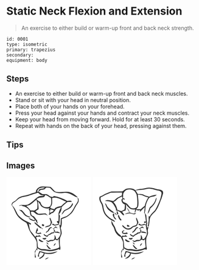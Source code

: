 # Static Neck Flexion and Extension
> An exercise to either build or warm-up front and back neck strength.

``` 
id: 0001 
type: isometric 
primary: trapezius 
secondary:  
equipment: body 
``` 

## Steps

 - An exercise to either build or warm-up front and back neck muscles.
 - Stand or sit with your head in neutral position.
 - Place both of your hands on your forehead.
 - Press your head against your hands and contract your neck muscles.
 - Keep your head from moving forward. Hold for at least 30 seconds.
 - Repeat with hands on the back of your head, pressing against them.

## Tips


## Images

<svg width="167pt" height="175pt" viewBox="0 0 167 175" xmlns="http://www.w3.org/2000/svg">
  <g fill="#FFF">
    <path d="M0 0h167v175H0V0m57.98 30.64c-3.85 1.16-7.77 2.12-11.49 3.67-6.97 3.02-14.96 2.82-21.69 6.52-2.73 1.5-4.5 4.15-6.77 6.19-1.86 1.49-4.3 2.13-5.99 3.85-1.29 1.28-1.44 3.19-1.93 4.85 5.05 6.18 6.88 14.23 11.26 20.82 4.39 6.52 11.32 10.56 17.96 14.41 3.37 5.07 3.87 11.51 7.03 16.73 3.78 7.92 11.85 13.31 13.63 22.23-.1 3.67.12 7.34.21 11.01-1.19 2.34-2.78 4.46-4.22 6.65.36 4.04.03 8.08.07 12.12.59-.03 1.77-.08 2.36-.11-.59-2.54-1.43-5.03-1.82-7.62-.11-2.94 1.54-5.54 2.7-8.12.47.49 1.41 1.48 1.88 1.98-.09-1.57-.21-3.13-.35-4.68 2.83 1.54 5.48 3.6 8.69 4.3 3.5.53 7.1.24 10.57 1.05 8.1 2.06 16.26-.9 23.9-3.42.26.46.78 1.38 1.04 1.83 2.06-1.42 1.38-3.89 1.35-6.03-1.46-4.43-.96-9.25-1.01-13.86-.17-4.64 2.74-8.53 3.64-12.93.17-3.68-.97-7.25-1.9-10.77 2.65-5.44 2.26-11.64 1.89-17.5 3.14-1.53 6.54-2.43 9.61-4.1 3.48-1.71 6.16-4.57 9.16-6.95 4.11-4.19 6.37-9.73 9.29-14.72 1.56-2.46 3.39-4.74 4.7-7.34 1.24-2.37.64-5.11.46-7.64-.5-.35-1.52-1.05-2.02-1.4.8 2.39 1.4 5.08.32 7.5-1.76 3.85-4.83 6.93-6.58 10.8-3.4 7.14-8.29 13.79-15.23 17.82-3.11 1.24-6.36 2.11-9.36 3.61-.99.49-2.4 1.03-2.15 2.43-.07 4.11-.12 8.22-.38 12.32-.76-.65-1.53-1.3-2.31-1.94-.01 6.07 2.86 11.75 2.42 17.83-.36 4.4-3.2 7.93-5.85 11.24-.85-.11-2.55-.33-3.4-.45.47-3.09-.96-5.73-2.95-7.95.5 3.35 1.07 7.53-1.84 9.98-2.91.39-6.19-.61-8.69 1.37-1.98 1.59-4.24-.75-6.35-.99 1.35 1.88 3.2 3.33 5.5 3.81 2-1.44 4.32-2.2 6.8-1.97 2.71.35 4.35-2.32 6.8-2.85 1.11.41 2.17.95 3.17 1.61 1.03-.97 2.06-1.94 3.11-2.89 0 5.54.58 11.06 1.24 16.55-4.13 2.5-8.73 3.73-13.45 4.44-6.32 2.18-12.58-1.45-18.98-.83-3.66.46-6.73-1.8-9.78-3.43-1.19-6.65-.26-13.81-4-19.83.66-.39 1.32-.77 1.99-1.14 1.56-.02 3.11-.15 4.65-.38.86.11 2.59.34 3.45.46-1.08-1.17-2.22-2.29-3.33-3.42-1.85 1.57-4.01 1.97-6.16.7-.58.88-1.18 1.74-1.85 2.55-2.65-2.6-4.34-5.95-6.93-8.59-4.98-4.56-4.34-11.84-6.11-17.85 1.11.87 2.21 1.77 3.3 2.68.42-.45 1.25-1.35 1.66-1.8-1.53-1.13-3.1-2.2-4.82-3.02-7.39-3.06-14.39-7.38-19.85-13.29-2.53-2.68-3.74-6.24-5.45-9.44-1.81-4.23-4.56-7.96-7.7-11.28.52-2.44 1.88-4.64 4.24-5.66 4.54-2.17 7.25-6.97 12.14-8.54 5.81-2.63 12.41-2.32 18.19-4.98 5.47-2.27 11.28-3.58 16.83-5.61 1.58 1.49 3 3.19 4.82 4.41 2.18.87 4.54 1.15 6.79 1.81-3.84.77-8.1-.33-11.51 2.13-6.8 4.39-11.98 10.94-19.12 14.88-5.62 2.97-12.19-.13-18.04 2.22-.07.19-.21.58-.29.78 1.65-.28 3.3-.54 4.94-.79.52.35 1.54 1.04 2.05 1.39 5.36.77 10.19 3.99 13.26 8.4 1.6 3.24.84 7.24 2.69 10.34 2.88 1.99 5.68 4.14 7.37 7.32l1.09-.5c-.59.74-1.19 1.47-1.8 2.2-3.96-.53-6.96-3.61-10.93-4.01 2.96 3.52 7.38 5.44 11.89 5.97.15-.69.47-2.07.62-2.75 1.65 2.31 3.27 4.67 4.48 7.25.52-.58 1.04-1.16 1.56-1.73-.42-.15-1.24-.43-1.66-.58.06-.72.16-2.17.22-2.9-2.05-2.65-3.81-5.51-6.01-8.03-1.75-1.95-5.67-1.78-5.8-4.99-.06-1.53-1.53-3.57-.13-4.81 5.35-1.78 8.09 4.85 12.92 5.59 4.01 1.06 8.1.15 12.12-.31 2.81-.55 5.38.97 7.82 2.14-1.58-1.46-2.88-3.27-4.78-4.32-4.67.26-9.34.86-14.03.71-2.28-.99-3.95-3-5.88-4.52 1.91-1.72 4.09-3.09 6.26-4.47.28-5.15-.78-10.2-1.13-15.31 2.67 2.82 4.34 6.41 6.42 9.66 4.53 3.51 10.33 5.42 16.03 3.85-.28 1.14-1.28 2.2-1.17 3.39.62.43 1.24.86 1.86 1.3-1.35 2.13-.71 4.48-.33 6.75l-1.49-1.04c.31 5.86 3.65-.25 6.16-.67 3.47-.73 5.26-3.66 6.94-6.47 2.28-4.01 7.39-4.04 11.3-5.22-2.5 3.53-4 7.67-5.2 11.79.14 5.19.21 10.39-.23 15.57l-2.84.08c-.01.71-.02 1.43-.02 2.15a90.98 90.98 0 0 1 3.37 3.15c-2.38.52-4.66 1.43-7.05 1.89-1.81-.34-3.26-1.6-4.86-2.44-.29.75-.59 1.5-.88 2.25 1.61.64 3.21 1.33 4.89 1.75 2.67-.25 5.26-1.12 7.91-1.54 2.48-5.56 1.57-11.82 2.53-17.7-.61-1.13-1.19-2.27-1.74-3.43 3.38-3.65 5.27-8.61 4.94-13.6 3.45-3.87 7.38-7.18 11.45-10.38 3-.19 6.03-.16 9-.7-2.24-3.04-6.04-1.64-9.15-1.33-8.04-4.88-16.91-8.15-26.17-9.78-1.05.64-2.1 1.3-3.14 1.94-1.72-.52-3.55-.76-5.18-1.55-2.21-1.38-4.08-3.48-6.73-4.02-2.54-.35-5.1-.01-7.64-.05-2.26-1.69-4.87-2.83-7.11-4.55l.74-1.37c-1.55.41-3.08.85-4.62 1.28.74-1.94 1.39-4.03 2.93-5.51 3.5-2.76 8.18-3.34 12.48-2.69-3.63 3.39-9.94.49-12.59 5.54.64.41 1.28.81 1.92 1.2 2.26-3.63 7.03-2.12 10.45-3.69 1.11-1.19 2.02-2.76 3.65-3.33 2.24.06 4.46.42 6.7.59 2.57 2.46 4.87 5.21 7.58 7.51 5.14 3.29 11.61 3.48 17.49 2.98 7.01-1.96 14.4.63 20.29 4.47 3.01 2.02 6.42 3.34 9.91 4.24-5.8-5.99-13.39-11.49-22.1-11.36-7.2-.32-14.53 1.83-21.62-.12-4.33-2.06-6.47-6.85-10.4-9.44-4.95-.65-9.99-.63-14.97-1-6.76-.42-13.85 4.3-14.02 11.54m72.45 21.38c-1.57 2.78-2.99 5.76-5.49 7.84-2.89 2.78-6.7 4.11-10.19 5.91-3.08 2.14-4.34 5.91-6.01 9.11 3.04-1.78 4.4-5.19 6.81-7.56 4.44-2.38 9.59-3.99 12.83-8.09 1.62-1.96 4.01-4.67 2.05-7.21M24.9 65.27c2.69 2.21 6 3.81 7.87 6.86 1.71 2.61 3.95 4.98 6.82 6.32 2.53 1.1 5.38 2.67 8.12 1.26-3.62-1.77-7.95-2.54-10.58-5.87-2.14-2.72-4.3-5.42-6.82-7.81-1.81-.2-3.62-.42-5.41-.76m60.17 16.77c.89 3.54 3.49 7.12 1.87 10.83-.99 5.37-8.58 2.92-10.95 7.35 3.65-.75 7.65-1.21 10.74-3.43 1.5-2.06 2.35-4.5 3.39-6.81-1.18-3.01-2.31-6.06-3.72-8.98-.33.26-.99.78-1.33 1.04m-30.03 8.5c1.34 2.65 4.03 4.25 6.07 6.32 2.7 2.22 5.42 5.45 9.3 4.87-4.75-3.57-8.86-7.92-13.63-11.46l-1.74.27m15.84 2.94c-.31.59-.94 1.78-1.25 2.37.79.61 1.57 1.22 2.36 1.84l2.24-.48c.04-.82.09-1.63.14-2.44-1.16-.44-2.33-.87-3.49-1.29m22.78 8.34c-.88-.08-1.76-.17-2.63-.26 2.48 2.06 3.85 5.31 2.14 8.33-2.65-.21-5.34.07-6.77 2.6-2.65.28-4.41 2.15-5.98 4.12-2.47-.59-4.56-1.95-6.42-3.63-.13.42-.39 1.27-.51 1.69 1.83 2.34 4.63 3.2 7.33 4.09.83-1.12 1.66-2.24 2.5-3.35 2.3-.34 4.34-1.4 5.94-3.09 1.73-.39 3.94-.17 5.11-1.78.73-1.45 1.03-3.07 1.54-4.6a104.1 104.1 0 0 0-3.23-3.08c1.7-.29 2.96-1.45 4.26-2.45 1.45.44 2.91.89 4.38 1.29-1.38-1.27-2.86-2.43-4.34-3.58-1.22 1.14-2.23 2.45-3.32 3.7m-12.29 5.17c-2.07.49-3.5 1.89-3.36 4.12.92-.71 1.83-1.43 2.73-2.16 3.34-1.15 3.99-4.99 6.34-7.26.54-.08 1.61-.26 2.15-.35l-.04-1.7c-4.34-.24-6.44 3.92-7.82 7.35m-23.45 4.55c.44.06 1.33.18 1.78.25 2.73 2.42 6.38.83 9.57.61-.7-.79-1.37-1.59-2.03-2.41-2.31 1.3-4.87 1.37-7.41.76.11-1.75.5-3.43 2.38-4.05-.16-1.96-.34-3.93-1.05-5.78-1.65 3.32-3.28 6.82-3.24 10.62m12.46-9.41c-.08 3.33 3.08-1.36 0 0m25.6 5.9c-.09.61-.28 1.84-.37 2.46 3.65-.37 7.1.89 10.69 1.14-1.7-1.76-3.88-2.8-6.18-3.51-.41.19-1.24.56-1.65.74-.63-.21-1.87-.62-2.49-.83m-24.65 13.16c-.24 2.49 2.75 2.93 4.62 2.88 1.68-.39 2.36-2.15 3.24-3.43-2.59.55-5.22.94-7.86.55m-17.05.14c.62.49.62.49 0 0m10.11 1.8c-.11.64-.34 1.92-.46 2.56 2.32 2.22 6.37 4.92 9.3 2.3-3.34-.9-5.83-3.38-8.84-4.86m14.44 6.88c.87 1.92 2.63 3.09 4.39 4.1-.98-1.9-1.86-4.16-4.39-4.1m14.6 6.9c1.98-1.23 3.16-3.3 4.1-5.37-2.47.79-4.12 2.73-4.1 5.37m-14.01-3.11c-.6 3.62 2.65 5.92 4.43 8.62 1.5.21 3.01.38 4.53.47-3.36-2.67-6.32-5.71-8.96-9.09m-15.13 12.9c.23.26.71.77.94 1.02-1.72 2.95-2.92 6.2-3.1 9.63.72.42 1.45.84 2.17 1.27-.01-1.72.01-3.44-.04-5.16.83-1.57 1.71-3.1 2.56-4.66 2.38.84 4.84 1.5 7.08 2.69-1.64 4.71-5.7 7.81-10.06 9.85.55.2 1.66.6 2.22.8 4.45-1.84 9.18-5.04 9.19-10.43 8.67 1.85 18.48 1.47 25.63-4.35-8.3 2.41-17.16 4.64-25.73 2.19-3.55-1.21-7.2-2.06-10.86-2.85m11.97 16.62c3.01-.21 5.31-2.17 7.54-3.99-2.72.9-5.81 1.43-7.54 3.99z"/>
    <path d="M76.45 36.23c4.46.16 7.27 4.21 11.41 5.36.73 5.07 1.4 10.68-.89 15.43-2.57 4.22-8.07 3.36-12.17 2.52-4.45-1.11-6.63-5.65-7.89-9.66-2.75-1.45-5.4-3.12-7.54-5.41 3.69-3.68 8.9-3.14 13.59-4.1 2.29-.08 2.58-2.55 3.49-4.14z"/>
    <path d="M90.2 42.01c10.01-3.2 18.95 3.87 27.77 7.39-2.9 2.3-5.89 4.51-8.45 7.19-1.64 1.83-4.3 1.73-6.5 2.31-2.67.44-4.93 2.07-7.38 3.12-.12.51-.37 1.52-.49 2.02-2.96-1.04-7.64-.32-8.75-4.03 5.42-4.32 3.42-12 3.8-18zM47.02 55.07c4.52-2.54 7.6-6.92 12.03-9.59 2.96 5.48 2.25 11.63 1.76 17.57-1.97 1.29-3.86 2.73-6 3.75-2.37.02-4.75-.22-7.13-.13-2.48-3.28-5.24-6.35-8.42-8.96 2.61-.82 5.36-1.29 7.76-2.64zM86.86 64.34c2.11.58 4.21 1.16 6.32 1.73-.43.85-.86 1.69-1.29 2.54-1.67.74-3.34 1.49-4.92 2.4-.52-.22-1.03-.45-1.54-.68.55-1.98.99-3.99 1.43-5.99z"/>
  </g>
  <g fill="#333">
    <path d="M57.98 30.64C58.15 23.4 65.24 18.68 72 19.1c4.98.37 10.02.35 14.97 1 3.93 2.59 6.07 7.38 10.4 9.44 7.09 1.95 14.42-.2 21.62.12 8.71-.13 16.3 5.37 22.1 11.36-3.49-.9-6.9-2.22-9.91-4.24-5.89-3.84-13.28-6.43-20.29-4.47-5.88.5-12.35.31-17.49-2.98-2.71-2.3-5.01-5.05-7.58-7.51-2.24-.17-4.46-.53-6.7-.59-1.63.57-2.54 2.14-3.65 3.33-3.42 1.57-8.19.06-10.45 3.69-.64-.39-1.28-.79-1.92-1.2 2.65-5.05 8.96-2.15 12.59-5.54-4.3-.65-8.98-.07-12.48 2.69-1.54 1.48-2.19 3.57-2.93 5.51 1.54-.43 3.07-.87 4.62-1.28l-.74 1.37c2.24 1.72 4.85 2.86 7.11 4.55 2.54.04 5.1-.3 7.64.05 2.65.54 4.52 2.64 6.73 4.02 1.63.79 3.46 1.03 5.18 1.55 1.04-.64 2.09-1.3 3.14-1.94 9.26 1.63 18.13 4.9 26.17 9.78 3.11-.31 6.91-1.71 9.15 1.33-2.97.54-6 .51-9 .7-4.07 3.2-8 6.51-11.45 10.38.33 4.99-1.56 9.95-4.94 13.6.55 1.16 1.13 2.3 1.74 3.43-.96 5.88-.05 12.14-2.53 17.7-2.65.42-5.24 1.29-7.91 1.54-1.68-.42-3.28-1.11-4.89-1.75.29-.75.59-1.5.88-2.25 1.6.84 3.05 2.1 4.86 2.44 2.39-.46 4.67-1.37 7.05-1.89a90.98 90.98 0 0 0-3.37-3.15c0-.72.01-1.44.02-2.15l2.84-.08c.44-5.18.37-10.38.23-15.57 1.2-4.12 2.7-8.26 5.2-11.79-3.91 1.18-9.02 1.21-11.3 5.22-1.68 2.81-3.47 5.74-6.94 6.47-2.51.42-5.85 6.53-6.16.67l1.49 1.04c-.38-2.27-1.02-4.62.33-6.75-.62-.44-1.24-.87-1.86-1.3-.11-1.19.89-2.25 1.17-3.39-5.7 1.57-11.5-.34-16.03-3.85-2.08-3.25-3.75-6.84-6.42-9.66.35 5.11 1.41 10.16 1.13 15.31-2.17 1.38-4.35 2.75-6.26 4.47 1.93 1.52 3.6 3.53 5.88 4.52 4.69.15 9.36-.45 14.03-.71 1.9 1.05 3.2 2.86 4.78 4.32-2.44-1.17-5.01-2.69-7.82-2.14-4.02.46-8.11 1.37-12.12.31-4.83-.74-7.57-7.37-12.92-5.59-1.4 1.24.07 3.28.13 4.81.13 3.21 4.05 3.04 5.8 4.99 2.2 2.52 3.96 5.38 6.01 8.03-.06.73-.16 2.18-.22 2.9.42.15 1.24.43 1.66.58-.52.57-1.04 1.15-1.56 1.73-1.21-2.58-2.83-4.94-4.48-7.25-.15.68-.47 2.06-.62 2.75-4.51-.53-8.93-2.45-11.89-5.97 3.97.4 6.97 3.48 10.93 4.01.61-.73 1.21-1.46 1.8-2.2l-1.09.5c-1.69-3.18-4.49-5.33-7.37-7.32-1.85-3.1-1.09-7.1-2.69-10.34-3.07-4.41-7.9-7.63-13.26-8.4-.51-.35-1.53-1.04-2.05-1.39-1.64.25-3.29.51-4.94.79.08-.2.22-.59.29-.78 5.85-2.35 12.42.75 18.04-2.22 7.14-3.94 12.32-10.49 19.12-14.88 3.41-2.46 7.67-1.36 11.51-2.13-2.25-.66-4.61-.94-6.79-1.81-1.82-1.22-3.24-2.92-4.82-4.41-5.55 2.03-11.36 3.34-16.83 5.61-5.78 2.66-12.38 2.35-18.19 4.98-4.89 1.57-7.6 6.37-12.14 8.54-2.36 1.02-3.72 3.22-4.24 5.66 3.14 3.32 5.89 7.05 7.7 11.28 1.71 3.2 2.92 6.76 5.45 9.44 5.46 5.91 12.46 10.23 19.85 13.29 1.72.82 3.29 1.89 4.82 3.02-.41.45-1.24 1.35-1.66 1.8-1.09-.91-2.19-1.81-3.3-2.68 1.77 6.01 1.13 13.29 6.11 17.85 2.59 2.64 4.28 5.99 6.93 8.59.67-.81 1.27-1.67 1.85-2.55 2.15 1.27 4.31.87 6.16-.7 1.11 1.13 2.25 2.25 3.33 3.42-.86-.12-2.59-.35-3.45-.46-1.54.23-3.09.36-4.65.38-.67.37-1.33.75-1.99 1.14 3.74 6.02 2.81 13.18 4 19.83 3.05 1.63 6.12 3.89 9.78 3.43 6.4-.62 12.66 3.01 18.98.83 4.72-.71 9.32-1.94 13.45-4.44-.66-5.49-1.24-11.01-1.24-16.55-1.05.95-2.08 1.92-3.11 2.89-1-.66-2.06-1.2-3.17-1.61-2.45.53-4.09 3.2-6.8 2.85-2.48-.23-4.8.53-6.8 1.97-2.3-.48-4.15-1.93-5.5-3.81 2.11.24 4.37 2.58 6.35.99 2.5-1.98 5.78-.98 8.69-1.37 2.91-2.45 2.34-6.63 1.84-9.98 1.99 2.22 3.42 4.86 2.95 7.95.85.12 2.55.34 3.4.45 2.65-3.31 5.49-6.84 5.85-11.24.44-6.08-2.43-11.76-2.42-17.83.78.64 1.55 1.29 2.31 1.94.26-4.1.31-8.21.38-12.32-.25-1.4 1.16-1.94 2.15-2.43 3-1.5 6.25-2.37 9.36-3.61 6.94-4.03 11.83-10.68 15.23-17.82 1.75-3.87 4.82-6.95 6.58-10.8 1.08-2.42.48-5.11-.32-7.5.5.35 1.52 1.05 2.02 1.4.18 2.53.78 5.27-.46 7.64-1.31 2.6-3.14 4.88-4.7 7.34-2.92 4.99-5.18 10.53-9.29 14.72-3 2.38-5.68 5.24-9.16 6.95-3.07 1.67-6.47 2.57-9.61 4.1.37 5.86.76 12.06-1.89 17.5.93 3.52 2.07 7.09 1.9 10.77-.9 4.4-3.81 8.29-3.64 12.93.05 4.61-.45 9.43 1.01 13.86.03 2.14.71 4.61-1.35 6.03-.26-.45-.78-1.37-1.04-1.83-7.64 2.52-15.8 5.48-23.9 3.42-3.47-.81-7.07-.52-10.57-1.05-3.21-.7-5.86-2.76-8.69-4.3.14 1.55.26 3.11.35 4.68-.47-.5-1.41-1.49-1.88-1.98-1.16 2.58-2.81 5.18-2.7 8.12.39 2.59 1.23 5.08 1.82 7.62-.59.03-1.77.08-2.36.11-.04-4.04.29-8.08-.07-12.12 1.44-2.19 3.03-4.31 4.22-6.65-.09-3.67-.31-7.34-.21-11.01-1.78-8.92-9.85-14.31-13.63-22.23-3.16-5.22-3.66-11.66-7.03-16.73-6.64-3.85-13.57-7.89-17.96-14.41-4.38-6.59-6.21-14.64-11.26-20.82.49-1.66.64-3.57 1.93-4.85 1.69-1.72 4.13-2.36 5.99-3.85 2.27-2.04 4.04-4.69 6.77-6.19 6.73-3.7 14.72-3.5 21.69-6.52 3.72-1.55 7.64-2.51 11.49-3.67m18.47 5.59c-.91 1.59-1.2 4.06-3.49 4.14-4.69.96-9.9.42-13.59 4.1 2.14 2.29 4.79 3.96 7.54 5.41 1.26 4.01 3.44 8.55 7.89 9.66 4.1.84 9.6 1.7 12.17-2.52 2.29-4.75 1.62-10.36.89-15.43-4.14-1.15-6.95-5.2-11.41-5.36m13.75 5.78c-.38 6 1.62 13.68-3.8 18 1.11 3.71 5.79 2.99 8.75 4.03.12-.5.37-1.51.49-2.02 2.45-1.05 4.71-2.68 7.38-3.12 2.2-.58 4.86-.48 6.5-2.31 2.56-2.68 5.55-4.89 8.45-7.19-8.82-3.52-17.76-10.59-27.77-7.39M47.02 55.07c-2.4 1.35-5.15 1.82-7.76 2.64 3.18 2.61 5.94 5.68 8.42 8.96 2.38-.09 4.76.15 7.13.13 2.14-1.02 4.03-2.46 6-3.75.49-5.94 1.2-12.09-1.76-17.57-4.43 2.67-7.51 7.05-12.03 9.59m39.84 9.27c-.44 2-.88 4.01-1.43 5.99.51.23 1.02.46 1.54.68 1.58-.91 3.25-1.66 4.92-2.4.43-.85.86-1.69 1.29-2.54-2.11-.57-4.21-1.15-6.32-1.73z"/>
    <path d="M130.43 52.02c1.96 2.54-.43 5.25-2.05 7.21-3.24 4.1-8.39 5.71-12.83 8.09-2.41 2.37-3.77 5.78-6.81 7.56 1.67-3.2 2.93-6.97 6.01-9.11 3.49-1.8 7.3-3.13 10.19-5.91 2.5-2.08 3.92-5.06 5.49-7.84zM24.9 65.27c1.79.34 3.6.56 5.41.76 2.52 2.39 4.68 5.09 6.82 7.81 2.63 3.33 6.96 4.1 10.58 5.87-2.74 1.41-5.59-.16-8.12-1.26-2.87-1.34-5.11-3.71-6.82-6.32-1.87-3.05-5.18-4.65-7.87-6.86zM85.07 82.04c.34-.26 1-.78 1.33-1.04 1.41 2.92 2.54 5.97 3.72 8.98-1.04 2.31-1.89 4.75-3.39 6.81-3.09 2.22-7.09 2.68-10.74 3.43 2.37-4.43 9.96-1.98 10.95-7.35 1.62-3.71-.98-7.29-1.87-10.83zM55.04 90.54l1.74-.27c4.77 3.54 8.88 7.89 13.63 11.46-3.88.58-6.6-2.65-9.3-4.87-2.04-2.07-4.73-3.67-6.07-6.32zM70.88 93.48c1.16.42 2.33.85 3.49 1.29-.05.81-.1 1.62-.14 2.44l-2.24.48c-.79-.62-1.57-1.23-2.36-1.84.31-.59.94-1.78 1.25-2.37zM93.66 101.82c1.09-1.25 2.1-2.56 3.32-3.7 1.48 1.15 2.96 2.31 4.34 3.58-1.47-.4-2.93-.85-4.38-1.29-1.3 1-2.56 2.16-4.26 2.45 1.1 1 2.17 2.03 3.23 3.08-.51 1.53-.81 3.15-1.54 4.6-1.17 1.61-3.38 1.39-5.11 1.78-1.6 1.69-3.64 2.75-5.94 3.09-.84 1.11-1.67 2.23-2.5 3.35-2.7-.89-5.5-1.75-7.33-4.09.12-.42.38-1.27.51-1.69 1.86 1.68 3.95 3.04 6.42 3.63 1.57-1.97 3.33-3.84 5.98-4.12 1.43-2.53 4.12-2.81 6.77-2.6 1.71-3.02.34-6.27-2.14-8.33.87.09 1.75.18 2.63.26z"/>
    <path d="M81.37 106.99c1.38-3.43 3.48-7.59 7.82-7.35l.04 1.7c-.54.09-1.61.27-2.15.35-2.35 2.27-3 6.11-6.34 7.26-.9.73-1.81 1.45-2.73 2.16-.14-2.23 1.29-3.63 3.36-4.12zM57.92 111.54c-.04-3.8 1.59-7.3 3.24-10.62.71 1.85.89 3.82 1.05 5.78-1.88.62-2.27 2.3-2.38 4.05 2.54.61 5.1.54 7.41-.76.66.82 1.33 1.62 2.03 2.41-3.19.22-6.84 1.81-9.57-.61-.45-.07-1.34-.19-1.78-.25zM70.38 102.13c3.08-1.36-.08 3.33 0 0zM95.98 108.03c.62.21 1.86.62 2.49.83.41-.18 1.24-.55 1.65-.74 2.3.71 4.48 1.75 6.18 3.51-3.59-.25-7.04-1.51-10.69-1.14.09-.62.28-1.85.37-2.46zM71.33 121.19c2.64.39 5.27 0 7.86-.55-.88 1.28-1.56 3.04-3.24 3.43-1.87.05-4.86-.39-4.62-2.88zM54.28 121.33c.62.49.62.49 0 0zM64.39 123.13c3.01 1.48 5.5 3.96 8.84 4.86-2.93 2.62-6.98-.08-9.3-2.3.12-.64.35-1.92.46-2.56zM78.83 130.01c2.53-.06 3.41 2.2 4.39 4.1-1.76-1.01-3.52-2.18-4.39-4.1zM93.43 136.91c-.02-2.64 1.63-4.58 4.1-5.37-.94 2.07-2.12 4.14-4.1 5.37zM79.42 133.8c2.64 3.38 5.6 6.42 8.96 9.09-1.52-.09-3.03-.26-4.53-.47-1.78-2.7-5.03-5-4.43-8.62zM64.29 146.7c3.66.79 7.31 1.64 10.86 2.85 8.57 2.45 17.43.22 25.73-2.19-7.15 5.82-16.96 6.2-25.63 4.35-.01 5.39-4.74 8.59-9.19 10.43-.56-.2-1.67-.6-2.22-.8 4.36-2.04 8.42-5.14 10.06-9.85-2.24-1.19-4.7-1.85-7.08-2.69-.85 1.56-1.73 3.09-2.56 4.66.05 1.72.03 3.44.04 5.16-.72-.43-1.45-.85-2.17-1.27.18-3.43 1.38-6.68 3.1-9.63-.23-.25-.71-.76-.94-1.02zM76.26 163.32c1.73-2.56 4.82-3.09 7.54-3.99-2.23 1.82-4.53 3.78-7.54 3.99z"/>
  </g>
</svg>

<svg width="167pt" height="175pt" viewBox="0 0 167 175" xmlns="http://www.w3.org/2000/svg">
  <g fill="#FFF">
    <path d="M0 0h167v175H0V0m96.98 23.82c-4.39.24-8.84.8-12.85 2.72-4.62-4.04-11.22-4.15-16.94-3.11-3.64.62-5.83 4-9 5.37-7.03.11-14.09.31-21.11.27-4.19.92-7.96 3.08-11.99 4.48-3.72 1.97-7.22 4.43-11.3 5.63-2.84 6.01 2.11 11.38 4.22 16.65 1.27 5.58 2.1 11.38 4.69 16.56 3.36 5.86 8.82 10.05 14.38 13.67 1.93.73 3.79 1.64 5.52 2.78.33-.1 1-.31 1.33-.41-1.91-2.77-5.02-4.01-7.85-5.56-4.25-2.99-8.47-6.33-11.13-10.89-2.35-4.35-3.69-9.19-4.12-14.11-.7-6.21-7.34-10.87-4.97-17.52 4.61-1.65 8.45-4.88 13.14-6.31 2.44-.8 4.71-2.08 7.23-2.64 7.2-.29 14.42-.27 21.63-.27-.15 1.89-.24 3.78-.29 5.67-2.89 1.76-5.99 3.14-8.98 4.72-2.94 1.86-5.06 4.77-8.1 6.5-5.19-.85-11.39-3.54-16.2-.35 4.04.78 8.3.6 12.17 2.13 3.01 1.92 4.71 5.24 6.48 8.23 1.39 2.75 3.66 5.49 2.81 8.79 1.78.39 3.65.43 5.31 1.25 2.31 1.19 4.33 2.84 5.87 4.95 1.39 1.33 2.74 3.95 5.01 2.76-.6-2.6-2.32-4.68-4.17-6.52 1.46-.69 2.91-1.4 4.37-2.1 1.08 0 2.46.23 2.67-1.24 1.21-3.71 1.08-7.78.69-11.64 1.88 3.08 4.46 5.61 7.12 8.01 3.14 2.42 7.42 2.87 11.22 2.13-.64 2.4-1.1 4.86-.89 7.36 1.32-2.03 1.97-4.36 2.66-6.64 2.41 1.55 5.35 1.94 7.96.61l-.68 3.9c3.36-3.02 5.99-6.76 9.63-9.49-.19 3.91-.93 7.77-1.08 11.67.36.22 1.09.66 1.45.88.74 5.29 1.43 10.58 2.09 15.88l-3.76-.16c.12 1.06.28 2.11.47 3.16 1.38-.4 2.71-.97 4.07-1.44-.26 1.68-.38 3.48-1.74 4.68-2.09-3.15-5.3-.07-8.04.12-1.76-.55-3.3-1.62-4.9-2.51-.25.78-.51 1.56-.76 2.35 1.62.62 3.21 1.35 4.91 1.75 2.7-.16 5.24-1.46 7.93-1.49 1.87.35 1.71 2.47 1.83 3.93.06 3.76 2.03 7.17 1.98 10.95.33 5.05-2.61 9.49-5.87 13.05-.83-.01-2.5-.02-3.33-.03.38-3.1-.92-5.81-2.99-8.02-.07 3.33 1 7.43-1.88 9.91-2.91.43-6.22-.64-8.71 1.35-1.96 1.58-4.2-.75-6.28-1.02 1.24 1.76 2.81 3.8 5.22 3.7 2.23-.9 4.42-2.05 6.93-1.78 2.77.39 4.47-2.31 6.98-2.82 1.01.45 1.99.94 2.96 1.47 1.06-.66 2.12-1.3 3.19-1.94 0 5.24.65 10.45 1.21 15.65-4.11 2.55-8.75 3.73-13.47 4.46-6.32 2.14-12.57-1.48-18.96-.88-3.63.45-6.72-1.72-9.71-3.42-1.09-6.62-.31-13.71-3.94-19.72.62-.41 1.25-.82 1.88-1.22 2.71-.03 5.43-.21 8.14-.07-1.1-1.12-2.23-2.2-3.38-3.28-1.81 1.61-3.94 2.01-6.09.72-.59.83-1.18 1.67-1.8 2.49-2.39-3.78-6.74-5.68-9.05-9.53-2.85-3.61-3.11-8.49-5.77-12.21-2.16-3.3-3.58-6.99-5.39-10.48.04 2.13-.19 4.34.44 6.42 1.13 3.74 4.27 6.49 5.19 10.33 1.5 6.86 6.29 13.56 13.04 15.95 1.26 4.39 4.76 8.16 4.43 12.93-.06 3.06.04 6.12.37 9.17-1.46 2.21-3.4 4.23-4.26 6.77.16 3.92-.29 7.86.1 11.77l2.1.2c-.26-2.69-1.22-5.24-1.68-7.89-.06-2.91 1.57-5.49 2.69-8.08.43.49 1.29 1.45 1.72 1.94.02-1.49.03-2.98.04-4.47 2.95 1.56 5.71 3.74 9.1 4.23 3.58.41 7.22.25 10.75 1.09 7.7 1.75 15.36-1.12 22.64-3.36.39.27 1.18.81 1.58 1.09 2.86-.86 1.14-4.98.66-7.16-.32-5.03-.8-10.11-.09-15.13.7-4.49 4.36-8.42 3.15-13.17-.9-3.24.43-6.43.99-9.6-1.78-.57-2.44 1.2-2.61 2.73-.02-2.44-.23-4.87-.73-7.25.21-.44.64-1.32.85-1.76-.72-5.64-1.31-11.31-1.74-16.99-.98-1.56-1.96-3.14-2.99-4.67.41-2.82 1.21-5.6 1.34-8.46.19-7.28 2.81-14.35 6.69-20.46 4.07-4.59 12.09-1.83 15.47-7.03-5.06.8-10.18 1.62-14.8 3.95-3.37-1.23-6.94-1.89-10.16-3.49-3.66-2.32-8.19-1.59-12.29-1.74-1.46-2.41-2.77-4.9-4.31-7.25 7.52-1.14 15.28-.63 22.57-3.08 7.85-1.76 15.13 2.57 22.77 3.46 2.51.46 5.32 1.98 5.7 4.76.1 3.71-1.2 7.26-2.08 10.82-2.79 8.03-6.3 15.85-10.63 23.17-3.56 4.16-8.38 7.44-10.37 12.76-.45-.41-1.33-1.22-1.78-1.63-.25 1.94-.74 3.9-.45 5.87.66 3.75-.98 7.4-.68 11.17-.33.36-.99 1.08-1.31 1.44.51 1.2 1.07 2.39 1.7 3.54 1.54-5.26 2.02-10.75 2.62-16.18 1.38-5.92 6.19-10 10.36-14.05 5.29-6.46 8.19-14.43 11.05-22.17 2.34-4.66 3.43-9.79 4.96-14.75-.24-1.11-.46-2.22-.66-3.34-2.89-3.75-7.91-3.41-12.1-4.29-4.38-1.02-8.61-2.84-13.18-2.82-5.53-1.01-10.62 1.93-16.05 2.22m26.88 21.12c-1.63 5.38-5.08 10.09-9.35 13.7-1.19 1.06-2.48 2.18-2.86 3.8-.99 3.58-2.64 6.95-3.39 10.6 3.09-2.76 4.09-6.86 5.3-10.63 6.41-5.21 11.79-12.55 12.41-21.02-1.22.84-1.75 2.18-2.11 3.55m-99.85 7.03c1.61 4.43 3.11 9.14 6.23 12.76 3.39 3.09 7.3 6.05 11.78 7.21-.52-2.78-3.33-4.08-5.39-5.62-3.79-2.76-7.62-6-9.38-10.49-.58-1.65-1.98-2.73-3.24-3.86m42.98 8.93c1.64 3.39 3.66 6.58 5.64 9.79-3.42.46-6.84 1.32-9.76 3.23 3.73-.32 7.31-2 11.09-1.46 2.45.19 4.68 1.35 7.06 1.85 2.14.3 3.39-1.68 4.77-2.91-1.93.44-3.79 1.17-5.76 1.41-2.33-.61-4.58-1.51-6.9-2.17-1.36-3.61-3.07-7.26-6.14-9.74m-19.84 7.46c.23 2.11.54 4.22.93 6.3l2.47-.72c-.65-1.86-1.16-3.77-1.74-5.66l-1.66.08m-4.37 2.35c.87 2.36 2.68 4.14 4.75 5.49-.78-2.41-2.43-4.42-4.75-5.49M40 73.13c-1.64 3.8 1.88 7.9 4.12 10.91.9.17 1.8.34 2.7.5-1.65-2.12-3.32-4.23-4.65-6.58.16-1.87 1.08-5.89-2.17-4.83m9.57 4.1c1.28 3.65 2.5 7.51 6.1 9.54.35-.7.69-1.4 1.03-2.11-3.04-2.35-4.01-6.18-5.63-9.49-.51.68-1.01 1.37-1.5 2.06M86.9 92.89c-.27 3.29-3.95 3.51-6.4 4.38-3.35.53-4.93 4.36-8.41 4.59-5.76 1.93-9.6-3.84-13.74-6.68.02.61.07 1.83.1 2.44 2.2 2.83 5.21 5.2 8.6 6.45 3.78.88 8.26.01 10.82-3.09 2.27-2.65 6.42-1.86 8.92-4.2 1.46-2.07 2.33-4.49 3.4-6.77-1.29-3.17-2.4-6.41-4.04-9.42-2.37 4 3.18 8.1.75 12.3m-18.87 5.04c1.12 1.82 3.41.38 5.06.42-1.1-1.32-2.15-3.38-4.18-3.16-1.63-.54-1.86 1.99-.88 2.74m25.62 3.84l-2.79-.12c.91.86 1.83 1.71 2.75 2.55.02 1.47.7 3.08.03 4.46-.87 2.02-3.42 1.09-5.14 1.49-1.97 2.89-5.83 3.12-7.92 5.93-2.38.59-4.48-1.41-6.14-2.93l-1.24.96c1.7 2.66 4.54 3.81 7.44 4.67 1.79-3.66 6.09-3.75 8.72-6.45 1.22-.16 2.43-.38 3.62-.67 2.19-.94 2.15-3.71 2.95-5.63-.92-1-1.84-2-2.77-2.99 1.32-.81 2.6-1.7 3.86-2.61 1.32.47 2.64.95 3.97 1.4-.79-1.06-1.6-2.1-2.39-3.15-2.32-.37-3.86 1.25-4.95 3.09m-7.64-1.86c-1.76 1.7-3.08 3.74-4.22 5.88-1 1.9-4.43 2.39-3.62 5.06.96-.55 1.87-1.18 2.79-1.78 3-1.51 3.9-4.94 6.06-7.28l2.22-.44c-.01-.38-.01-1.14-.01-1.52-1.08.03-2.15.05-3.22.08m-28.15 7.88l.24 3.7c3.45 2.15 7.36 1.77 11.14.94-.66-.83-1.31-1.66-1.96-2.48-2.28 1.21-4.78 1.33-7.27.85-.77-2.43.37-3.73 2.75-4.13-1.54-1.75-3.46.36-4.9 1.12m37.8.45c.06.53.19 1.59.26 2.12 3.51.01 6.89 1.14 10.39 1.23-2.58-3.39-6.87-3.16-10.65-3.35m-24.28 12.88c-.5 2.55 2.71 3.1 4.6 2.93 1.73-.25 2.36-2.14 3.17-3.43-2.56.54-5.16.89-7.77.5m-7.11 1.85l-.32 2.81c2.36 2.15 6.43 4.93 9.27 2.15-3.34-1-5.98-3.28-8.95-4.96m14.45 7.16c1.03 1.8 2.71 3.01 4.5 3.96-.98-1.85-1.85-4.42-4.5-3.96m14.78 6.89c1.89-1.36 3.14-3.36 4.02-5.48-2.54.76-4.19 2.79-4.02 5.48m-14.07-2.88c-.63 3.37 2.49 5.75 4.48 8 1.15 1.24 5.62 1.17 3.05-.76-3.23-1.67-4.76-5.12-7.53-7.24m-14.41 12.59c-1.02 3.57-2.8 6.96-2.91 10.75.74.38 1.48.77 2.22 1.16-.01-1.75 0-3.48-.06-5.22.87-1.52 1.74-3.03 2.63-4.54 2.34.81 4.75 1.46 6.97 2.6-1.58 5.02-6.23 7.6-10.25 10.43 5.68.34 11.42-4.3 11.69-10.13 8.62 1.74 18.49 1.55 25.49-4.45-5.54 1.35-11.03 3.4-16.82 3.19-6.59.46-12.64-2.51-18.96-3.79m11.23 16.57c3.05-.08 5.33-2.11 7.49-3.98-2.72.86-5.79 1.42-7.49 3.98z"/>
    <path d="M60.06 34c1.31-3.73 4.12-7.12 7.92-8.47 4.93-1.29 10.55-.35 14.52 2.94 1.55 2.03 2.98 4.23 3.95 6.59 1.48 7.74 2.11 15.72 1.11 23.54-1.92 3.18-6.04 4.21-9.52 3.64-4.7.05-6.44-5.07-9.46-7.79-2.34-3.9-10.01-2.75-9.64-8.46-.14-2.81 3.09-.71 4.49-.78-.29-2.17-2.12-2.88-4.06-3 .93-2.65.32-5.48.69-8.21z"/>
    <path d="M88.93 35.29c3.56.44 7.4.13 10.58 2.05 3.12 1.76 6.58 2.84 10.14 3.26-3.44 5.17-5.8 10.96-7.16 17.01-2.78 1.98-5.46 4.1-7.78 6.61-2.96-.08-5.91.09-8.86-.13 1.56-1.85 3.36-3.67 3.87-6.13 1.37-7.53-.31-15.14-.79-22.67zM50.47 42.62c2.39-1.3 4.87-2.41 7.24-3.77.27 1.45.56 2.9.85 4.35-.45.44-1.37 1.34-1.83 1.78-.39 4.49 2.43 8.46 6.65 9.85.06 3.28-.14 6.56-.76 9.78-1.96 1.11-3.87 2.34-5.95 3.21-2.81-.57-5.47-1.73-8.19-2.64-.81-4.96-3.06-9.63-6.19-13.55-.48-.69-2.17-2.16-.23-2.38 3.54-1.17 5.46-4.6 8.41-6.63z"/>
  </g>
  <g fill="#333">
    <path d="M96.98 23.82c5.43-.29 10.52-3.23 16.05-2.22 4.57-.02 8.8 1.8 13.18 2.82 4.19.88 9.21.54 12.1 4.29.2 1.12.42 2.23.66 3.34-1.53 4.96-2.62 10.09-4.96 14.75-2.86 7.74-5.76 15.71-11.05 22.17-4.17 4.05-8.98 8.13-10.36 14.05-.6 5.43-1.08 10.92-2.62 16.18-.63-1.15-1.19-2.34-1.7-3.54.32-.36.98-1.08 1.31-1.44-.3-3.77 1.34-7.42.68-11.17-.29-1.97.2-3.93.45-5.87.45.41 1.33 1.22 1.78 1.63 1.99-5.32 6.81-8.6 10.37-12.76 4.33-7.32 7.84-15.14 10.63-23.17.88-3.56 2.18-7.11 2.08-10.82-.38-2.78-3.19-4.3-5.7-4.76-7.64-.89-14.92-5.22-22.77-3.46-7.29 2.45-15.05 1.94-22.57 3.08 1.54 2.35 2.85 4.84 4.31 7.25 4.1.15 8.63-.58 12.29 1.74 3.22 1.6 6.79 2.26 10.16 3.49 4.62-2.33 9.74-3.15 14.8-3.95-3.38 5.2-11.4 2.44-15.47 7.03-3.88 6.11-6.5 13.18-6.69 20.46-.13 2.86-.93 5.64-1.34 8.46 1.03 1.53 2.01 3.11 2.99 4.67.43 5.68 1.02 11.35 1.74 16.99-.21.44-.64 1.32-.85 1.76.5 2.38.71 4.81.73 7.25.17-1.53.83-3.3 2.61-2.73-.56 3.17-1.89 6.36-.99 9.6 1.21 4.75-2.45 8.68-3.15 13.17-.71 5.02-.23 10.1.09 15.13.48 2.18 2.2 6.3-.66 7.16-.4-.28-1.19-.82-1.58-1.09-7.28 2.24-14.94 5.11-22.64 3.36-3.53-.84-7.17-.68-10.75-1.09-3.39-.49-6.15-2.67-9.1-4.23-.01 1.49-.02 2.98-.04 4.47-.43-.49-1.29-1.45-1.72-1.94-1.12 2.59-2.75 5.17-2.69 8.08.46 2.65 1.42 5.2 1.68 7.89l-2.1-.2c-.39-3.91.06-7.85-.1-11.77.86-2.54 2.8-4.56 4.26-6.77-.33-3.05-.43-6.11-.37-9.17.33-4.77-3.17-8.54-4.43-12.93-6.75-2.39-11.54-9.09-13.04-15.95-.92-3.84-4.06-6.59-5.19-10.33-.63-2.08-.4-4.29-.44-6.42 1.81 3.49 3.23 7.18 5.39 10.48 2.66 3.72 2.92 8.6 5.77 12.21 2.31 3.85 6.66 5.75 9.05 9.53.62-.82 1.21-1.66 1.8-2.49 2.15 1.29 4.28.89 6.09-.72 1.15 1.08 2.28 2.16 3.38 3.28-2.71-.14-5.43.04-8.14.07-.63.4-1.26.81-1.88 1.22 3.63 6.01 2.85 13.1 3.94 19.72 2.99 1.7 6.08 3.87 9.71 3.42 6.39-.6 12.64 3.02 18.96.88 4.72-.73 9.36-1.91 13.47-4.46-.56-5.2-1.21-10.41-1.21-15.65-1.07.64-2.13 1.28-3.19 1.94-.97-.53-1.95-1.02-2.96-1.47-2.51.51-4.21 3.21-6.98 2.82-2.51-.27-4.7.88-6.93 1.78-2.41.1-3.98-1.94-5.22-3.7 2.08.27 4.32 2.6 6.28 1.02 2.49-1.99 5.8-.92 8.71-1.35 2.88-2.48 1.81-6.58 1.88-9.91 2.07 2.21 3.37 4.92 2.99 8.02.83.01 2.5.02 3.33.03 3.26-3.56 6.2-8 5.87-13.05.05-3.78-1.92-7.19-1.98-10.95-.12-1.46.04-3.58-1.83-3.93-2.69.03-5.23 1.33-7.93 1.49-1.7-.4-3.29-1.13-4.91-1.75.25-.79.51-1.57.76-2.35 1.6.89 3.14 1.96 4.9 2.51 2.74-.19 5.95-3.27 8.04-.12 1.36-1.2 1.48-3 1.74-4.68-1.36.47-2.69 1.04-4.07 1.44-.19-1.05-.35-2.1-.47-3.16l3.76.16c-.66-5.3-1.35-10.59-2.09-15.88-.36-.22-1.09-.66-1.45-.88.15-3.9.89-7.76 1.08-11.67-3.64 2.73-6.27 6.47-9.63 9.49l.68-3.9c-2.61 1.33-5.55.94-7.96-.61-.69 2.28-1.34 4.61-2.66 6.64-.21-2.5.25-4.96.89-7.36-3.8.74-8.08.29-11.22-2.13-2.66-2.4-5.24-4.93-7.12-8.01.39 3.86.52 7.93-.69 11.64-.21 1.47-1.59 1.24-2.67 1.24-1.46.7-2.91 1.41-4.37 2.1 1.85 1.84 3.57 3.92 4.17 6.52-2.27 1.19-3.62-1.43-5.01-2.76-1.54-2.11-3.56-3.76-5.87-4.95-1.66-.82-3.53-.86-5.31-1.25.85-3.3-1.42-6.04-2.81-8.79-1.77-2.99-3.47-6.31-6.48-8.23-3.87-1.53-8.13-1.35-12.17-2.13 4.81-3.19 11.01-.5 16.2.35 3.04-1.73 5.16-4.64 8.1-6.5 2.99-1.58 6.09-2.96 8.98-4.72.05-1.89.14-3.78.29-5.67-7.21 0-14.43-.02-21.63.27-2.52.56-4.79 1.84-7.23 2.64-4.69 1.43-8.53 4.66-13.14 6.31-2.37 6.65 4.27 11.31 4.97 17.52.43 4.92 1.77 9.76 4.12 14.11 2.66 4.56 6.88 7.9 11.13 10.89 2.83 1.55 5.94 2.79 7.85 5.56-.33.1-1 .31-1.33.41-1.73-1.14-3.59-2.05-5.52-2.78-5.56-3.62-11.02-7.81-14.38-13.67-2.59-5.18-3.42-10.98-4.69-16.56-2.11-5.27-7.06-10.64-4.22-16.65 4.08-1.2 7.58-3.66 11.3-5.63 4.03-1.4 7.8-3.56 11.99-4.48 7.02.04 14.08-.16 21.11-.27 3.17-1.37 5.36-4.75 9-5.37 5.72-1.04 12.32-.93 16.94 3.11 4.01-1.92 8.46-2.48 12.85-2.72M60.06 34c-.37 2.73.24 5.56-.69 8.21 1.94.12 3.77.83 4.06 3-1.4.07-4.63-2.03-4.49.78-.37 5.71 7.3 4.56 9.64 8.46 3.02 2.72 4.76 7.84 9.46 7.79 3.48.57 7.6-.46 9.52-3.64 1-7.82.37-15.8-1.11-23.54-.97-2.36-2.4-4.56-3.95-6.59-3.97-3.29-9.59-4.23-14.52-2.94-3.8 1.35-6.61 4.74-7.92 8.47m28.87 1.29c.48 7.53 2.16 15.14.79 22.67-.51 2.46-2.31 4.28-3.87 6.13 2.95.22 5.9.05 8.86.13 2.32-2.51 5-4.63 7.78-6.61 1.36-6.05 3.72-11.84 7.16-17.01-3.56-.42-7.02-1.5-10.14-3.26-3.18-1.92-7.02-1.61-10.58-2.05m-38.46 7.33c-2.95 2.03-4.87 5.46-8.41 6.63-1.94.22-.25 1.69.23 2.38 3.13 3.92 5.38 8.59 6.19 13.55 2.72.91 5.38 2.07 8.19 2.64 2.08-.87 3.99-2.1 5.95-3.21.62-3.22.82-6.5.76-9.78-4.22-1.39-7.04-5.36-6.65-9.85.46-.44 1.38-1.34 1.83-1.78-.29-1.45-.58-2.9-.85-4.35-2.37 1.36-4.85 2.47-7.24 3.77z"/>
    <path d="M123.86 44.94c.36-1.37.89-2.71 2.11-3.55-.62 8.47-6 15.81-12.41 21.02-1.21 3.77-2.21 7.87-5.3 10.63.75-3.65 2.4-7.02 3.39-10.6.38-1.62 1.67-2.74 2.86-3.8 4.27-3.61 7.72-8.32 9.35-13.7zM24.01 51.97c1.26 1.13 2.66 2.21 3.24 3.86 1.76 4.49 5.59 7.73 9.38 10.49 2.06 1.54 4.87 2.84 5.39 5.62-4.48-1.16-8.39-4.12-11.78-7.21-3.12-3.62-4.62-8.33-6.23-12.76zM66.99 60.9c3.07 2.48 4.78 6.13 6.14 9.74 2.32.66 4.57 1.56 6.9 2.17 1.97-.24 3.83-.97 5.76-1.41-1.38 1.23-2.63 3.21-4.77 2.91-2.38-.5-4.61-1.66-7.06-1.85-3.78-.54-7.36 1.14-11.09 1.46 2.92-1.91 6.34-2.77 9.76-3.23-1.98-3.21-4-6.4-5.64-9.79zM47.15 68.36l1.66-.08c.58 1.89 1.09 3.8 1.74 5.66l-2.47.72c-.39-2.08-.7-4.19-.93-6.3zM42.78 70.71c2.32 1.07 3.97 3.08 4.75 5.49-2.07-1.35-3.88-3.13-4.75-5.49zM40 73.13c3.25-1.06 2.33 2.96 2.17 4.83 1.33 2.35 3 4.46 4.65 6.58-.9-.16-1.8-.33-2.7-.5-2.24-3.01-5.76-7.11-4.12-10.91zM49.57 77.23c.49-.69.99-1.38 1.5-2.06 1.62 3.31 2.59 7.14 5.63 9.49-.34.71-.68 1.41-1.03 2.11-3.6-2.03-4.82-5.89-6.1-9.54zM86.9 92.89c2.43-4.2-3.12-8.3-.75-12.3 1.64 3.01 2.75 6.25 4.04 9.42-1.07 2.28-1.94 4.7-3.4 6.77-2.5 2.34-6.65 1.55-8.92 4.2-2.56 3.1-7.04 3.97-10.82 3.09-3.39-1.25-6.4-3.62-8.6-6.45-.03-.61-.08-1.83-.1-2.44 4.14 2.84 7.98 8.61 13.74 6.68 3.48-.23 5.06-4.06 8.41-4.59 2.45-.87 6.13-1.09 6.4-4.38z"/>
    <path d="M68.03 97.93c-.98-.75-.75-3.28.88-2.74 2.03-.22 3.08 1.84 4.18 3.16-1.65-.04-3.94 1.4-5.06-.42zM93.65 101.77c1.09-1.84 2.63-3.46 4.95-3.09.79 1.05 1.6 2.09 2.39 3.15-1.33-.45-2.65-.93-3.97-1.4-1.26.91-2.54 1.8-3.86 2.61.93.99 1.85 1.99 2.77 2.99-.8 1.92-.76 4.69-2.95 5.63-1.19.29-2.4.51-3.62.67-2.63 2.7-6.93 2.79-8.72 6.45-2.9-.86-5.74-2.01-7.44-4.67l1.24-.96c1.66 1.52 3.76 3.52 6.14 2.93 2.09-2.81 5.95-3.04 7.92-5.93 1.72-.4 4.27.53 5.14-1.49.67-1.38-.01-2.99-.03-4.46-.92-.84-1.84-1.69-2.75-2.55l2.79.12z"/>
    <path d="M86.01 99.91c1.07-.03 2.14-.05 3.22-.08 0 .38 0 1.14.01 1.52l-2.22.44c-2.16 2.34-3.06 5.77-6.06 7.28-.92.6-1.83 1.23-2.79 1.78-.81-2.67 2.62-3.16 3.62-5.06 1.14-2.14 2.46-4.18 4.22-5.88zM57.86 107.79c1.44-.76 3.36-2.87 4.9-1.12-2.38.4-3.52 1.7-2.75 4.13 2.49.48 4.99.36 7.27-.85.65.82 1.3 1.65 1.96 2.48-3.78.83-7.69 1.21-11.14-.94l-.24-3.7zM95.66 108.24c3.78.19 8.07-.04 10.65 3.35-3.5-.09-6.88-1.22-10.39-1.23-.07-.53-.2-1.59-.26-2.12zM71.38 121.12c2.61.39 5.21.04 7.77-.5-.81 1.29-1.44 3.18-3.17 3.43-1.89.17-5.1-.38-4.6-2.93zM64.27 122.97c2.97 1.68 5.61 3.96 8.95 4.96-2.84 2.78-6.91 0-9.27-2.15l.32-2.81zM78.72 130.13c2.65-.46 3.52 2.11 4.5 3.96-1.79-.95-3.47-2.16-4.5-3.96zM93.5 137.02c-.17-2.69 1.48-4.72 4.02-5.48-.88 2.12-2.13 4.12-4.02 5.48zM79.43 134.14c2.77 2.12 4.3 5.57 7.53 7.24 2.57 1.93-1.9 2-3.05.76-1.99-2.25-5.11-4.63-4.48-8zM65.02 146.73c6.32 1.28 12.37 4.25 18.96 3.79 5.79.21 11.28-1.84 16.82-3.19-7 6-16.87 6.19-25.49 4.45-.27 5.83-6.01 10.47-11.69 10.13 4.02-2.83 8.67-5.41 10.25-10.43-2.22-1.14-4.63-1.79-6.97-2.6-.89 1.51-1.76 3.02-2.63 4.54.06 1.74.05 3.47.06 5.22-.74-.39-1.48-.78-2.22-1.16.11-3.79 1.89-7.18 2.91-10.75zM76.25 163.3c1.7-2.56 4.77-3.12 7.49-3.98-2.16 1.87-4.44 3.9-7.49 3.98z"/>
  </g>
</svg>
